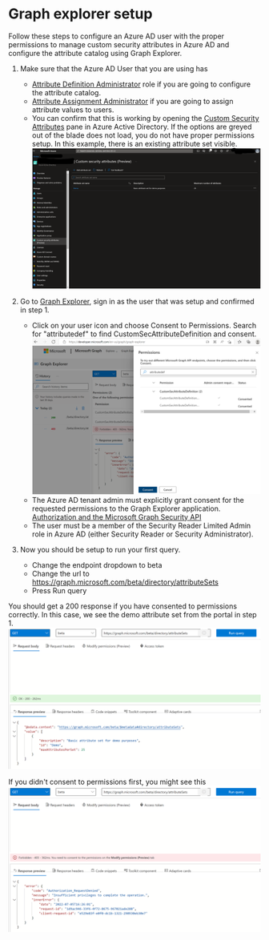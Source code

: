 # Graph explorer setup

Follow these steps to configure an Azure AD user with the proper permissions to manage custom security attributes in Azure AD and configure the attribute catalog using Graph Explorer.

1. Make sure that the Azure AD User that you are using has 
    * [Attribute Definition Administrator](https://docs.microsoft.com/en-us/azure/active-directory/roles/permissions-reference#attribute-definition-administrator) role if you are going to configure the attribute catalog. 
    * [Attribute Assignment Administrator](https://docs.microsoft.com/en-us/azure/active-directory/roles/permissions-reference#attribute-assignment-administrator) if you are going to assign attribute values to users. 
    * You can confirm that this is working by opening the [Custom Security Attributes](https://portal.azure.com/#view/Microsoft_AAD_IAM/ActiveDirectoryMenuBlade/~/CustomAttributesCatalog) pane in Azure Active Directory. If the options are greyed out of the blade does not load, you do not have proper permissions setup. In this example, there is an existing attribute set visible. ![Custom Security Attributes in Azure portal](/attrbutesets-portal.png)

2. Go to [Graph Explorer](https://developer.microsoft.com/en-us/graph/graph-explorer), sign in as the user that was setup and confirmed in step 1.
    * Click on your user icon and choose Consent to Permissions. Search for "attributedef" to find CustomSecAttributeDefinition and consent. ![CustomSecAttributeDefinition permissions consent](/graphConsent.png)
    * The Azure AD tenant admin must explicitly grant consent for the requested permissions to the Graph Explorer application. [Authorization and the Microsoft Graph Security API](https://docs.microsoft.com/en-us/graph/security-authorization)
    * The user must be a member of the Security Reader Limited Admin role in Azure AD (either Security Reader or Security Administrator).

3. Now you should be setup to run your first query. 
    * Change the endpoint dropdown to beta
    * Change the url to https://graph.microsoft.com/beta/directory/attributeSets
    * Press Run query

You should get a 200 response if you have consented to permissions correctly. In this case, we see the demo attribute set from the portal in step 1. ![Graph Explorer Attribute Sets query](/attributeSets-query.png)

If you didn't consent to permissions first, you might see this ![Attribute Set query denied](/attributeSets-query-denied.png)
